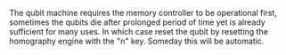 The qubit machine requires the memory controller to be operational first, sometimes the qubits die after prolonged period of time yet is already sufficient for many uses. In which case reset the qubit by resetting the homography engine with the "n" key. Someday this will be automatic.
